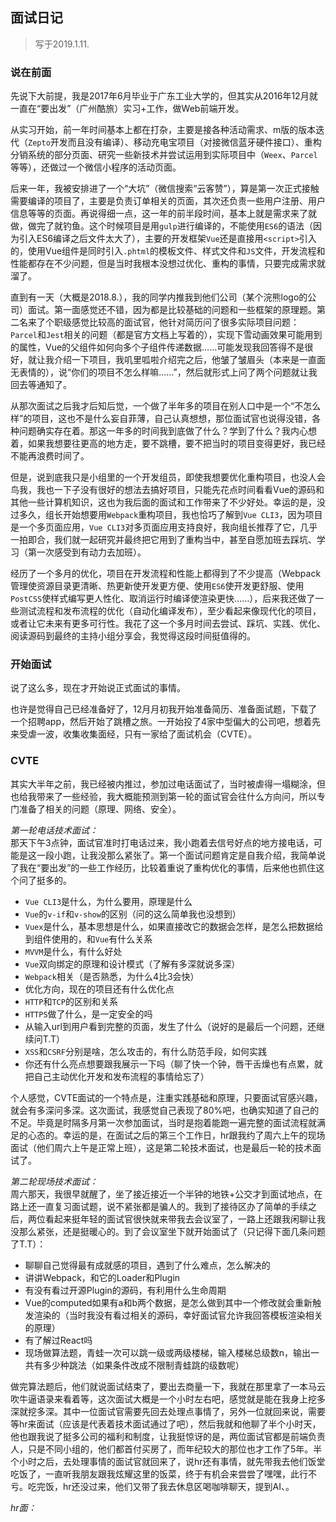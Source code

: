 ## 面试日记  
> 写于2019.1.11.  

### 说在前面  
先说下大前提，我是2017年6月毕业于广东工业大学的，但其实从2016年12月就一直在“要出发”（广州酷旅）实习+工作，做Web前端开发。

从实习开始，前一年时间基本上都在打杂，主要是接各种活动需求、m版的版本迭代（`Zepto`开发而且没有编译）、移动充电宝项目（对接微信蓝牙硬件接口）、重构分销系统的部分页面、研究一些新技术并尝试运用到实际项目中（`Weex`、`Parcel`等等），还做过一个微信小程序的活动页面。

后来一年，我被安排进了一个“大坑”（微信搜索“云客赞”），算是第一次正式接触需要编译的项目了，主要是负责订单相关的页面，其次还负责一些用户注册、用户信息等等的页面。再说得细一点，这一年的前半段时间，基本上就是需求来了就做，做完了就钓鱼。这个时候项目是用`gulp`进行编译的，不能使用`ES6`的语法（因为引入ES6编译之后文件太大了），主要的开发框架`Vue`还是直接用`<script>`引入的，使用Vue组件是同时引入`.phtml`的模板文件、样式文件和`JS`文件，开发流程和性能都存在不少问题，但是当时我根本没想过优化、重构的事情，只要完成需求就溜了。

直到有一天（大概是2018.8.），我的同学内推我到他们公司（某个浣熊logo的公司）面试。第一面感觉还不错，因为都是比较基础的问题和一些框架的原理题。第二名来了个职级感觉比较高的面试官，他针对简历问了很多实际项目问题：`Parcel`和`Jest`相关的问题（都是官方文档上写着的），实现下雪动画效果可能用到的属性，Vue的父组件如何向多个子组件传递数据……可能发现我回答得不是很好，就让我介绍一下项目，我叽里呱啦介绍完之后，他皱了皱眉头（本来是一直面无表情的），说“你们的项目不怎么样嘛……”，然后就形式上问了两个问题就让我回去等通知了。

从那次面试之后我才后知后觉，一个做了半年多的项目在别人口中是一个“不怎么样”的项目，这也不是什么妄自菲薄，自己认真想想，那位面试官也说得没错，各种问题确实存在着。那这一年多的时间我到底做了什么？学到了什么？我内心想着，如果我想要往更高的地方走，要不跳槽，要不把当时的项目变得更好，我已经不能再浪费时间了。

但是，说到底我只是小组里的一个开发组员，即使我想要优化重构项目，也没人会鸟我，我也一下子没有很好的想法去搞好项目，只能先花点时间看看Vue的源码和其他一些计算机知识，这也为我后面的面试和工作带来了不少好处。幸运的是，没过多久，组长开始想要用`Webpack`重构项目，我也恰巧了解到`Vue CLI3`，因为项目是一个多页面应用，`Vue CLI3`对多页面应用支持良好，我向组长推荐了它，几乎一拍即合，我们就一起研究并最终把它用到了重构当中，甚至自愿加班去踩坑、学习（第一次感受到有动力去加班）。

经历了一个多月的优化，项目在开发流程和性能上都得到了不少提高（Webpack管理使资源目录更清晰、热更新使开发更方便、使用`ES6`使开发更舒服、使用`PostCSS`使样式编写更人性化、取消运行时编译使渲染更快……），后来我还做了一些测试流程和发布流程的优化（自动化编译发布），至少看起来像现代化的项目，或者让它未来有更多可行性。我花了这一个多月时间去尝试、踩坑、实践、优化、阅读源码到最终的主持小组分享会，我觉得这段时间挺值得的。

### 开始面试  
说了这么多，现在才开始说正式面试的事情。

也许是觉得自己已经准备好了，12月月初我开始准备简历、准备面试题，下载了一个招聘app，然后开始了跳槽之旅。一开始投了4家中型偏大的公司吧，想着先来受虐一波，收集收集面经，只有一家给了面试机会（CVTE）。

### CVTE  
其实大半年之前，我已经被内推过，参加过电话面试了，当时被虐得一塌糊涂，但也给我带来了一些经验，我大概能预测到第一轮的面试官会往什么方向问，所以专门准备了相关的问题（原理、网络、安全）。

*第一轮电话技术面试：*  
那天下午3点钟，面试官准时打电话过来，我小跑着去信号好点的地方接电话，可能是这一段小跑，让我没那么紧张了。第一个面试问题肯定是自我介绍，我简单说了我在“要出发”的一些工作经历，比较着重说了重构优化的事情，后来他也抓住这个问了挺多的。

- `Vue CLI3`是什么，为什么要用，原理是什么
- `Vue`的`v-if`和`v-show`的区别（问的这么简单我也没想到）
- `Vuex`是什么，基本思想是什么，如果直接改它的数据会怎样，是怎么把数据给到组件使用的，和`Vue`有什么关系
- `MVVM`是什么，有什么好处
- `Vue`双向绑定的原理和设计模式（了解有多深就说多深）
- `Webpack`相关（是否熟悉，为什么4比3会快）
- 优化方向，现在的项目还有什么优化点
- `HTTP`和`TCP`的区别和关系
- `HTTPS`做了什么，是一定安全的吗
- 从输入url到用户看到完整的页面，发生了什么（说好的是最后一个问题，还继续问T.T）
- `XSS`和`CSRF`分别是啥，怎么攻击的，有什么防范手段，如何实践
- 你还有什么亮点想要跟我展示一下吗（聊了快一个钟，唇干舌燥也有点累，就把自己主动优化开发和发布流程的事情给忘了）

个人感觉，CVTE面试的一个特点是，注重实践基础和原理，只要面试官感兴趣，就会有多深问多深。这次面试，我感觉自己表现了80%吧，也确实知道了自己的不足。毕竟是时隔多月第一次参加面试，当时是抱着能跑一遍完整的面试流程就满足的心态的。幸运的是，在面试之后的第三个工作日，hr跟我约了周六上午的现场面试（他们周六上午是正常上班），这是第二轮技术面试，也是最后一轮的技术面试了。

*第二轮现场技术面试：*  
周六那天，我很早就醒了，坐了接近接近一个半钟的地铁+公交才到面试地点，在路上还一直复习面试题，说不紧张都是骗人的。我到了接待区办了简单的手续之后，两位看起来挺年轻的面试官很快就来带我去会议室了，一路上还跟我闲聊让我没那么紧张，还是挺暖心的。到了会议室坐下就开始面试了（只记得下面几条问题了T.T）：

- 聊聊自己觉得最有成就感的项目，遇到了什么难点，怎么解决的
- 讲讲Webpack，和它的Loader和Plugin
- 有没有看过开源Plugin的源码，有利用什么生命周期
- Vue的computed如果有a和b两个数据，是怎么做到其中一个修改就会重新触发渲染的（当时我没有看过相关的源码，幸好面试官允许我回答模板渲染相关的原理）
- 有了解过React吗
- 现场做算法题，青蛙一次可以跳一级或两级楼梯，输入楼梯总级数n，输出一共有多少种跳法（如果条件改成不限制青蛙跳的级数呢）

做完算法题后，他们就说面试结束了，要出去商量一下，我就在那里拿了一本马云吹牛逼语录来看着等，这次面试大概是一个小时左右吧，感觉就是能在我身上挖多深就挖多深。其中一位面试官需要先回去处理点事情了，另外一位就回来说，需要等hr来面试（应该是代表着技术面试通过了吧），然后我就和他聊了半个小时天，他也跟我说了挺多公司的福利和制度，让我挺惊讶的是，两位面试官都是前端负责人，只是不同小组的，他们都首付买房了，而年纪较大的那位也才工作了5年。半个小时之后，去处理事情的面试官就回来了，说hr还有事情，就先带我去他们饭堂吃饭了，一直听我朋友跟我炫耀这里的饭菜，终于有机会来尝尝了嘿嘿，此行不亏。吃完饭，hr还没过来，他们又带了我去休息区喝咖啡聊天，提到AI、。

*hr面：*

<!-- 我听我朋友说hr是个美女，吃饭的时候，我就问， -->
<!-- 业务驱动技术驱动 -->

